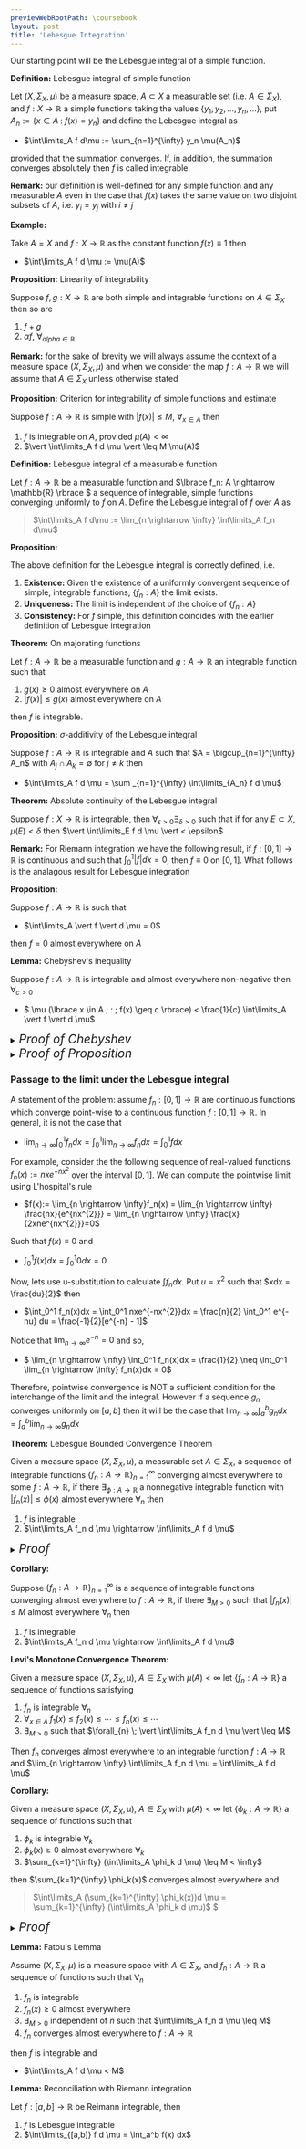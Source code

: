 ```yaml
---
previewWebRootPath: \coursebook
layout: post
title: 'Lebesgue Integration'
---
```


Our starting point will be the Lebesgue integral of a simple function.

<div class="definition" markdown="1">

**Definition:** Lebesgue integral of simple function

Let $(X, \Sigma_X, \mu)$ be a measure space, $A \subset X$ a measurable set (i.e. $A \in \Sigma_X$), and $f: X \rightarrow \mathbb{R}$ a simple functions taking the values $\lbrace y_1, y_2, \ldots, y_n, \ldots \rbrace$, put $A_n:= \lbrace x \in A \; : \; f(x) = y_n \rbrace$ and define the Lebesgue integral as
- $\int\limits_A f d\mu := \sum_{n=1}^{\infty} y_n \mu(A_n)$

provided that the summation converges. If, in addition, the summation converges absolutely then $f$ is called integrable.

</div>

**Remark:** our definition is well-defined for any simple function and any measurable $A$ even in the case that $f(x)$ takes the same value on two disjoint subsets of $A$, i.e. $y_i = y_j$ with $i \neq j$

<div class="example" markdown="1">

**Example:** 

Take $A = X$ and $f: X \rightarrow \mathbb{R}$ as the constant function $f(x) \equiv 1$ then
- $\int\limits_A f d \mu := \mu(A)$ 

</div>

<div class="proposition" markdown="1">

**Proposition:** Linearity of integrability

Suppose $f,g: X \rightarrow \mathbb{R}$ are both simple and integrable functions on $A \in \Sigma_X$ then so are 
1. $f+g$ 
2. $\alpha f,$ $\forall_{alpha \in \mathbb{R}}$
</div>

**Remark:** for the sake of brevity we will always assume the context of a measure space $(X, \Sigma_X, \mu)$ and when we consider the map $f: A \rightarrow \mathbb{R}$ we will assume that $A \in \Sigma_X$ unless otherwise stated

<div class="proposition" markdown="1">

**Proposition:** Criterion for integrability of simple functions and estimate

Suppose $f: A \rightarrow \mathbb{R}$ is simple with $\vert f(x) \vert \leq M$, $\forall_{x \in A}$ then
1. $f$ is integrable on $A$, provided $\mu(A) < \infty$
2. $\vert \int\limits_A f d \mu \vert \leq M \mu(A)$ 
</div>

<div class="definition" markdown="1">

**Definition:** Lebesgue integral of a measurable function

Let $f: A \rightarrow \mathbb{R}$ be a measurable function and $\lbrace f_n: A \rightarrow \mathbb{R} \rbrace $ a sequence of integrable, simple functions converging uniformly to $f$ on $A$. Define the Lebesgue integral of $f$ over $A$ as  
> $\int\limits_A f d\mu := \lim_{n \rightarrow \infty} \int\limits_A f_n d\mu$

</div>

<div class="proposition" markdown="1">

**Proposition:** 

The above definition for the Lebesgue integral is correctly defined, i.e.
1. **Existence:** Given the existence of a uniformly convergent sequence of simple, integrable functions, $\lbrace f_n: A \rbrace$ the limit exists.
2. **Uniqueness:** The limit is independent of the choice of $\lbrace f_n: A \rbrace$
3. **Consistency:** For $f$ simple, this definition coincides with the earlier definition of Lebesgue integration
</div>

<div class="proposition" markdown="1">

**Theorem:** On majorating functions

Let $f: A \rightarrow \mathbb{R}$ be a measurable function and $g: A \rightarrow \mathbb{R}$ an integrable function such that
1. $g(x) \geq 0$ almost everywhere on $A$
2. $\vert f(x) \vert \leq g(x)$ almost everywhere on $A$

then $f$ is integrable.
</div>

<div class="proposition" markdown="1">

**Proposition:** $\sigma$-additivity of the Lebesgue integral

Suppose $f: A \rightarrow \mathbb{R}$ is integrable and $A$ such that $A = \bigcup_{n=1}^{\infty} A_n$ with $A_j \cap A_k = \emptyset$ for $j \neq k$ then
- $\int\limits_A f d \mu = \sum _{n=1}^{\infty} \int\limits_{A_n} f d \mu$

</div>

<div class="proposition" markdown="1">

**Theorem:** Absolute continuity of the Lebesgue integral

Suppose $f: X \rightarrow \mathbb{R}$ is integrable, then $\forall_{\epsilon > 0} \exists_{\delta > 0}$ such that if for any $E \subset X$, $\mu(E) < \delta$ then $\vert \int\limits_E f d \mu \vert < \epsilon$

</div>

**Remark:** For Riemann integration we have the following result, if $f:[0,1] \rightarrow \mathbb{R}$ is continuous and such that $\int_0^1 \vert f \vert dx = 0$, then $f \equiv 0$ on $[0,1]$. What follows is the analagous result for Lebesgue integration

<div class="proposition" markdown="1">

**Proposition:** 

Suppose $f: A \rightarrow \mathbb{R}$ is such that 
- $\int\limits_A \vert f \vert d \mu = 0$ 

then $f = 0$ almost everywhere on $A$
</div>

<div class="proposition" markdown="1">

**Lemma:** Chebyshev's inequality

Suppose $f: A \rightarrow \mathbb{R}$ is integrable and almost everywhere non-negative then $\forall_{c > 0}$
- $ \mu (\lbrace x \in A \; : \; f(x) \geq c \rbrace) < \frac{1}{c} \int\limits_A \vert f \vert d \mu$ 

<details>
<summary><i style="font-size:150%;">Proof of Chebyshev</i></summary>

<div class="proof" markdown="1">

Take $c>0$ and put $A':= \lbrace x \in A \; : \; f(x) \geq c \rbrace$ then 
> $\int\limits_A f d \mu = \int\limits_{A'} f  d \mu + \int\limits_{A \setminus A'}  f  d \mu \geq \int\limits_{A'}  f  d \mu \geq c \mu(A')$  

</div>
</details>
</div>

<div class="proof" markdown="1">

<details>
<summary><i style="font-size:150%;">Proof of Proposition</i></summary>
<div class="proof" markdown="1">

Take $n \in \mathbb{N}$, then by Chebyshev and by assumption that $\int\limits_A \vert f \vert d \mu = 0$
> $0 \leq \mu (\lbrace x \in A \; : \; f(x) \geq \frac{1}{n} \rbrace) \leq n \int\limits_A \vert f \vert d \mu = 0$  

Put $M:= \lbrace x \in A \; : \; f(x) \neq 0 \rbrace$ and $M_n:= \lbrace x \in A \; : \; \vert f(x) \vert \geq \frac{1}{n} \rbrace$ then $M = \bigcup_{n} M_n$ and by $\sigma$-additivty of measure
> $\mu(M) \leq \sum_n \mu(M_n)$ 

As we have shown, $\mu(M_n) = 0$, $\forall_n$, hence $\mu(\lbrace x \in A \; : \; f(x) \neq 0 \rbrace) = 0$
</div>
</details>

### Passage to the limit under the Lebesgue integral

A statement of the problem: assume $f_n: [0,1] \rightarrow \mathbb{R}$ are continuous functions which converge point-wise to a continuous function $f:  [0,1] \rightarrow \mathbb{R}$. In general, it is not the case that
- $\lim_{n \rightarrow \infty} \int_0^1 f_n dx = \int_0^1 \lim_{n \rightarrow \infty} f_n dx = \int_0^1 f dx$

For example, consider the the following sequence of real-valued functions $f_n(x):= nxe^{-nx^{2}}$ over the interval $[0,1]$. We can compute the pointwise limit using L'hospital's rule
- $f(x):= \lim_{n \rightarrow \infty}f_n(x) = \lim_{n \rightarrow \infty} \frac{nx}{e^{nx^{2}}} = \lim_{n \rightarrow \infty} \frac{x}{2xne^{nx^{2}}}=0$

Such that $f(x) \equiv 0$ and 
- $\int_0^1 f(x)dx = \int_0^1 0 dx = 0$ 

Now, lets use u-substitution to calculate $\int f_n dx$. Put $u = x^2$ such that $xdx = \frac{du}{2}$ then
- $\int_0^1 f_n(x)dx = \int_0^1 nxe^{-nx^{2}}dx = \frac{n}{2} \int_0^1 e^{-nu} du = \frac{-1}{2}[e^{-n} - 1]$ 

Notice that $\lim_{n \rightarrow \infty} e^{-n} = 0$ and so,
- $ \lim_{n \rightarrow \infty} \int_0^1 f_n(x)dx = \frac{1}{2} \neq  \int_0^1 \lim_{n \rightarrow \infty} f_n(x)dx = 0$

Therefore, pointwise convergence is NOT a sufficient condition for the interchange of the limit and the integral. However if a sequence $g_n$ converges uniformly on $[a,b]$ then it will be the case that $\lim_{n \rightarrow \infty} \int_a^b g_n dx = \int_a^b \lim_{n \rightarrow \infty} g_n dx$


<div class="proposition" markdown="1">

**Theorem:** Lebesgue Bounded Convergence Theorem

Given a measure space $(X, \Sigma_X, \mu)$, a measurable set $A \in \Sigma_X$, a sequence of integrable functions $\lbrace f_n: A \rightarrow \mathbb{R} \rbrace_{n=1}^{\infty}$ converging almost everywhere to some $f:A \rightarrow \mathbb{R}$, if there $\exists_{\phi: A \rightarrow \mathbb{R}}$ a nonnegative integrable function with $\vert f_n(x) \vert \leq \phi(x)$ almost everywhere $\forall_n$ then
1. $f$ is integrable
2. $\int\limits_A f_n d \mu \rightarrow \int\limits_A f d \mu$ 


<details>
<summary><i style="font-size:150%;">Proof</i></summary>

<div class="proof" markdown="1">

**Integrability of limit** <br>
Take $\epsilon > 0$ then for almost every $x \in A$
- $ \vert f(x) \vert = \vert f(x) - f_n(x) + f_n(x) \vert \leq \vert f(x) - f_n(x) \vert + \vert f_n(x) \vert \leq \vert f(x) - f_n(x) \vert + \phi(x)$

Now, in the limit as $n \rightarrow \infty$, $\vert f(x) \vert \leq \phi(x)$ so by the theorem on majorating functions, $f(x)$ is integrable

</div>
</details>

</div>

<div class="proposition" markdown="1">

**Corollary:** 

Suppose $\lbrace f_n: A \rightarrow \mathbb{R} \rbrace_{n=1}^{\infty}$ is a sequence of integrable functions converging almost everywhere to $f:A \rightarrow \mathbb{R}$, if there $\exists_{M > 0}$ such that $\vert f_n(x) \vert \leq M$ almost everywhere $\forall_n$ then
1. $f$ is integrable
2. $\int\limits_A f_n d \mu \rightarrow \int\limits_A f d \mu$ 
</div>

<div class="proposition" markdown="1">

**Levi's Monotone Convergence Theorem:** 

Given a measure space $(X, \Sigma_X, \mu)$, $A \in \Sigma_X$ with $\mu(A) < \infty$ let $\lbrace f_n: A \rightarrow \mathbb{R} \rbrace$ a sequence of functions satisfying
1. $f_n$ is integrable $\forall_n$
2. $\forall_{x \in A} \; f_1(x) \leq f_2(x) \leq \cdots \leq f_n(x) \leq \cdots$ 
3. $\exists_{M > 0}$ such that $\forall_{n} \; \vert \int\limits_A f_n d \mu \vert \leq M$ 

Then $f_n$ converges almost everywhere to an integrable function $f: A \rightarrow \mathbb{R}$ and
$\lim_{n \rightarrow \infty} \int\limits_A f_n d \mu =  \int\limits_A f d \mu$

</div>

<div class="proposition" markdown="1">

**Corollary:** 

Given a measure space $(X, \Sigma_X, \mu)$, $A \in \Sigma_X$ with $\mu(A) < \infty$ let $\lbrace \phi_k: A \rightarrow \mathbb{R} \rbrace$ a sequence of functions such that 
1. $\phi_k$ is integrable $\forall_k$
2. $\phi_k(x) \geq 0$ almost everywhere $\forall_k$
3. $\sum_{k=1}^{\infty} (\int\limits_A \phi_k d \mu) \leq M < \infty$ 

then $\sum_{k=1}^{\infty} \phi_k(x)$ converges almost everywhere and
> $\int\limits_A (\sum_{k=1}^{\infty} \phi_k(x))d \mu = \sum_{k=1}^{\infty} (\int\limits_A \phi_k d \mu)$ $


<details>
<summary><i style="font-size:150%;">Proof</i></summary>

<div class="proof" markdown="1">

Define the sequence of partial sums $f_n(x) := \sum_{k=1}^n \phi_k(x)$ then
1. $\lbrace f_n \rbrace_{n=1}^{\infty}$ are integrable $\forall_n$ as the finite sum of integrable functions
2. $f_1(x) \leq f_2(x) \leq \cdots \leq f_n(x) \leq \cdots$ for almost all $x \in A$

For finite sums we use linearity of integration to interchange the summation and integral signs
- $\int\limits_A f_n d \mu = \int\limits_A (\sum_{k=1}^n \phi_k) d \mu = \sum_{k=1}^n(\int\limits_A \phi_k d \mu)$

From the monotonicity of $\lbrace f_n \rbrace$ and boundedness of $\sum_{k=1}^{\infty} (\int\limits_A \phi_k d \mu)$
- $\int\limits_A f_n d \mu = \sum_{k=1}^n(\int\limits_A \phi_k d \mu) \leq \sum_{k=1}^{\infty}(\int\limits_A \phi_k d \mu) < M$

Hence, $\lbrace f_n \rbrace$ satisfies the conditions of Levi, put $\lim_{n \rightarrow \infty} f_n = f$ then 
- $\int\limits_A f d \mu = \sum_{k=1}^{\infty}(\int\limits_A \phi_k d \mu) = \int\limits_A (\sum_{k=1}^{\infty} \phi_k) d \mu$

</div>
</details>

</div>

<div class="proposition" markdown="1">

**Lemma:** Fatou's Lemma

Assume $(X, \Sigma_X, \mu)$ is a measure space with $A \in \Sigma_X$, and $f_n: A \rightarrow \mathbb{R}$ a sequence of functions such that $\forall_n$
1. $f_n$ is integrable 
2. $f_n(x) \geq 0$ almost everywhere
3. $\exists_{M > 0}$ independent of $n$ such that $\int\limits_A f_n d \mu \leq M$
4. $f_n$ converges almost everywhere to $f:A \rightarrow \mathbb{R}$

then $f$ is integrable and
- $\int\limits_A f d \mu < M$ 

</div>


<div class="proposition" markdown="1">

**Lemma:** Reconciliation with Riemann integration

Let $f:[a,b] \rightarrow \mathbb{R}$ be Reimann integrable, then
1. $f$ is Lebesgue integrable
2. $\int\limits_{[a,b]} f d \mu = \int_a^b f(x) dx$ 

</div>